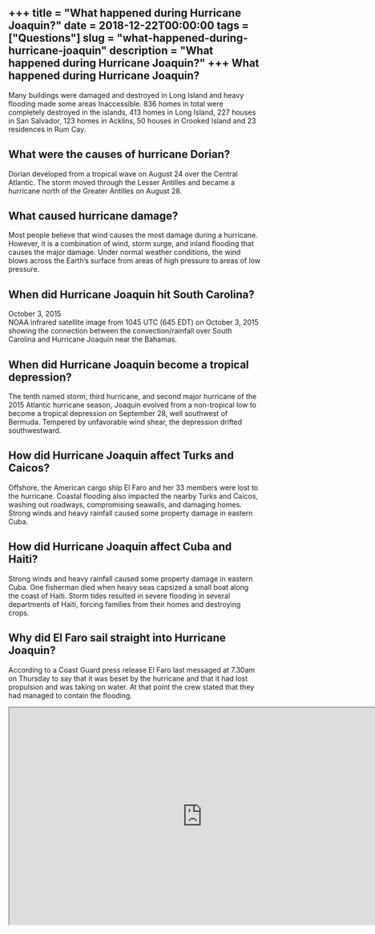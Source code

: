 +++
title = "What happened during Hurricane Joaquin?"
date = 2018-12-22T00:00:00
tags = ["Questions"]
slug = "what-happened-during-hurricane-joaquin"
description = "What happened during Hurricane Joaquin?"
+++
What happened during Hurricane Joaquin?
---------------------------------------

Many buildings were damaged and destroyed in Long Island and heavy flooding made some areas Inaccessible. 836 homes in total were completely destroyed in the islands, 413 homes in Long Island, 227 houses in San Salvador, 123 homes in Acklins, 50 houses in Crooked Island and 23 residences in Rum Cay.

What were the causes of hurricane Dorian?
-----------------------------------------

Dorian developed from a tropical wave on August 24 over the Central Atlantic. The storm moved through the Lesser Antilles and became a hurricane north of the Greater Antilles on August 28.

What caused hurricane damage?
-----------------------------

Most people believe that wind causes the most damage during a hurricane. However, it is a combination of wind, storm surge, and inland flooding that causes the major damage. Under normal weather conditions, the wind blows across the Earth’s surface from areas of high pressure to areas of low pressure.

When did Hurricane Joaquin hit South Carolina?
----------------------------------------------

October 3, 2015  
NOAA infrared satellite image from 1045 UTC (645 EDT) on October 3, 2015 showing the connection between the convection/rainfall over South Carolina and Hurricane Joaquin near the Bahamas.

When did Hurricane Joaquin become a tropical depression?
--------------------------------------------------------

The tenth named storm, third hurricane, and second major hurricane of the 2015 Atlantic hurricane season, Joaquin evolved from a non-tropical low to become a tropical depression on September 28, well southwest of Bermuda. Tempered by unfavorable wind shear, the depression drifted southwestward.

How did Hurricane Joaquin affect Turks and Caicos?
--------------------------------------------------

Offshore, the American cargo ship El Faro and her 33 members were lost to the hurricane. Coastal flooding also impacted the nearby Turks and Caicos, washing out roadways, compromising seawalls, and damaging homes. Strong winds and heavy rainfall caused some property damage in eastern Cuba.

How did Hurricane Joaquin affect Cuba and Haiti?
------------------------------------------------

Strong winds and heavy rainfall caused some property damage in eastern Cuba. One fisherman died when heavy seas capsized a small boat along the coast of Haiti. Storm tides resulted in severe flooding in several departments of Haiti, forcing families from their homes and destroying crops.

Why did El Faro sail straight into Hurricane Joaquin?
-----------------------------------------------------

According to a Coast Guard press release El Faro last messaged at 7.30am on Thursday to say that it was beset by the hurricane and that it had lost propulsion and was taking on water. At that point the crew stated that they had managed to contain the flooding.

<iframe allow="accelerometer; autoplay; clipboard-write; encrypted-media; gyroscope; picture-in-picture" allowfullscreen="" class="__youtube_prefs__  epyt-is-override  no-lazyload" data-no-lazy="1" data-origheight="433" data-origwidth="770" data-skipgform_ajax_framebjll="" height="433" id="_ytid_87167" loading="lazy" src="https://www.youtube.com/embed/66bvIgfHwYU?enablejsapi=1&autoplay=0&cc_load_policy=0&cc_lang_pref=&iv_load_policy=1&loop=0&modestbranding=0&rel=1&fs=1&playsinline=0&autohide=2&theme=dark&color=red&controls=1&" title="YouTube player" width="770"></iframe>